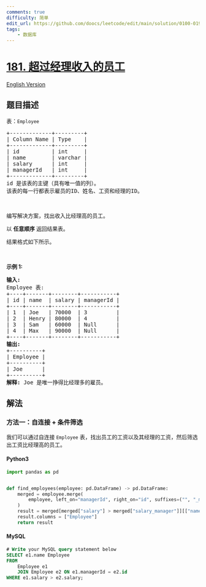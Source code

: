 ```yaml
---
comments: true
difficulty: 简单
edit_url: https://github.com/doocs/leetcode/edit/main/solution/0100-0199/0181.Employees%20Earning%20More%20Than%20Their%20Managers/README.md
tags:
    - 数据库
---
```


<!-- problem:start -->

# [181. 超过经理收入的员工](https://leetcode.cn/problems/employees-earning-more-than-their-managers)

[English Version](/solution/0100-0199/0181.Employees%20Earning%20More%20Than%20Their%20Managers/README_EN.md)

## 题目描述

<!-- description:start -->

<p>表：<code>Employee</code>&nbsp;</p>

<pre>
+-------------+---------+
| Column Name | Type    |
+-------------+---------+
| id          | int     |
| name        | varchar |
| salary      | int     |
| managerId   | int     |
+-------------+---------+
id 是该表的主键（具有唯一值的列）。
该表的每一行都表示雇员的ID、姓名、工资和经理的ID。
</pre>

<p>&nbsp;</p>

<p>编写解决方案，找出收入比经理高的员工。</p>

<p>以 <strong>任意顺序</strong> 返回结果表。</p>

<p>结果格式如下所示。</p>

<p>&nbsp;</p>

<p><strong>示例 1:</strong></p>

<pre>
<strong>输入:</strong> 
Employee 表:
+----+-------+--------+-----------+
| id | name  | salary | managerId |
+----+-------+--------+-----------+
| 1  | Joe   | 70000  | 3         |
| 2  | Henry | 80000  | 4         |
| 3  | Sam   | 60000  | Null      |
| 4  | Max   | 90000  | Null      |
+----+-------+--------+-----------+
<strong>输出:</strong> 
+----------+
| Employee |
+----------+
| Joe      |
+----------+
<strong>解释:</strong> Joe 是唯一挣得比经理多的雇员。</pre>

<!-- description:end -->

## 解法

<!-- solution:start -->

### 方法一：自连接 + 条件筛选

我们可以通过自连接 `Employee` 表，找出员工的工资以及其经理的工资，然后筛选出工资比经理高的员工。

<!-- tabs:start -->

#### Python3

```python
import pandas as pd


def find_employees(employee: pd.DataFrame) -> pd.DataFrame:
    merged = employee.merge(
        employee, left_on="managerId", right_on="id", suffixes=("", "_manager")
    )
    result = merged[merged["salary"] > merged["salary_manager"]][["name"]]
    result.columns = ["Employee"]
    return result
```

#### MySQL

```sql
# Write your MySQL query statement below
SELECT e1.name Employee
FROM
    Employee e1
    JOIN Employee e2 ON e1.managerId = e2.id
WHERE e1.salary > e2.salary;
```

<!-- tabs:end -->

<!-- solution:end -->

<!-- problem:end -->
